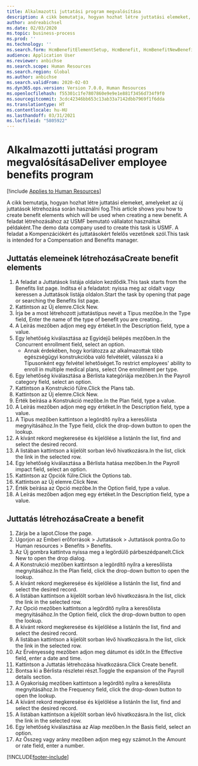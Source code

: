 ```yaml
---
title: Alkalmazotti juttatási program megvalósítása
description: A cikk bemutatja, hogyan hozhat létre juttatási elemeket, amelyeket az új juttatások létrehozása során használni fog.
author: andreabichsel
ms.date: 02/03/2020
ms.topic: business-process
ms.prod: ''
ms.technology: ''
ms.search.form: HcmBenefitElementSetup, HcmBenefit, HcmBenefitNewBenefit, HcmBenefitPlanLookup, BenefitWorkspace, HcmBenefitSummaryPart
audience: Application User
ms.reviewer: anbichse
ms.search.scope: Human Resources
ms.search.region: Global
ms.author: anbichse
ms.search.validFrom: 2020-02-03
ms.dyn365.ops.version: Version 7.0.0, Human Resources
ms.openlocfilehash: f55301c1fe7807860e9e9e1e881f3456d734f9f0
ms.sourcegitcommit: 3cdc42346bb653c13ab33a7142dbb7969f1f6dda
ms.translationtype: HT
ms.contentlocale: hu-HU
ms.lasthandoff: 03/31/2021
ms.locfileid: "5805922"
---
```

# <a name="deliver-employee-benefits-program"></a><span data-ttu-id="aba06-103">Alkalmazotti juttatási program megvalósítása</span><span class="sxs-lookup"><span data-stu-id="aba06-103">Deliver employee benefits program</span></span>

[!include [Applies to Human Resources](../includes/applies-to-hr.md)]

<span data-ttu-id="aba06-104">A cikk bemutatja, hogyan hozhat létre juttatási elemeket, amelyeket az új juttatások létrehozása során használni fog.</span><span class="sxs-lookup"><span data-stu-id="aba06-104">This article shows you how to create benefit elements which will be used when creating a new benefit.</span></span> <span data-ttu-id="aba06-105">A feladat létrehozásához az USMF bemutató vállalatot használtuk példaként.</span><span class="sxs-lookup"><span data-stu-id="aba06-105">The demo data company used to create this task is USMF.</span></span> <span data-ttu-id="aba06-106">A feladat a Kompenzációkért és juttatásokért felelős vezetőnek szól.</span><span class="sxs-lookup"><span data-stu-id="aba06-106">This task is intended for a Compensation and Benefits manager.</span></span>


## <a name="create-benefit-elements"></a><span data-ttu-id="aba06-107">Juttatás elemeinek létrehozása</span><span class="sxs-lookup"><span data-stu-id="aba06-107">Create benefit elements</span></span>
1. <span data-ttu-id="aba06-108">A feladat a Juttatások listája oldalon kezdődik.</span><span class="sxs-lookup"><span data-stu-id="aba06-108">This task starts from the Benefits list page.</span></span> <span data-ttu-id="aba06-109">Indítsa el a feladatot: nyissa meg az oldalt vagy keressen a Juttatások listája oldalon.</span><span class="sxs-lookup"><span data-stu-id="aba06-109">Start the task by opening that page or searching the Benefits list page.</span></span>
2. <span data-ttu-id="aba06-110">Kattintson az Új elemre.</span><span class="sxs-lookup"><span data-stu-id="aba06-110">Click New.</span></span>
3. <span data-ttu-id="aba06-111">Írja be a most létrehozott juttatástípus nevét a Típus mezőbe.</span><span class="sxs-lookup"><span data-stu-id="aba06-111">In the Type field, Enter the name of the type of benefit you are creating..</span></span>
4. <span data-ttu-id="aba06-112">A Leírás mezőben adjon meg egy értéket.</span><span class="sxs-lookup"><span data-stu-id="aba06-112">In the Description field, type a value.</span></span>
5. <span data-ttu-id="aba06-113">Egy lehetőség kiválasztása az Egyidejű belépés mezőben.</span><span class="sxs-lookup"><span data-stu-id="aba06-113">In the Concurrent enrollment field, select an option.</span></span>
    * <span data-ttu-id="aba06-114">Annak érdekében, hogy korlátozza az alkalmazottak több egészségügyi konstrukcióba való felvételét, válassza ki a Típusonként egy felvétel lehetőséget.</span><span class="sxs-lookup"><span data-stu-id="aba06-114">To restrict employees' ability to enroll in multiple medical plans, select One enrollment per type.</span></span>  
6. <span data-ttu-id="aba06-115">Egy lehetőség kiválasztása a Bérlista kategóriája mezőben.</span><span class="sxs-lookup"><span data-stu-id="aba06-115">In the Payroll category field, select an option.</span></span>
7. <span data-ttu-id="aba06-116">Kattintson a Konstrukció fülre.</span><span class="sxs-lookup"><span data-stu-id="aba06-116">Click the Plans tab.</span></span>
8. <span data-ttu-id="aba06-117">Kattintson az Új elemre.</span><span class="sxs-lookup"><span data-stu-id="aba06-117">Click New.</span></span>
9. <span data-ttu-id="aba06-118">Érték beírása a Konstrukció mezőbe.</span><span class="sxs-lookup"><span data-stu-id="aba06-118">In the Plan field, type a value.</span></span>
10. <span data-ttu-id="aba06-119">A Leírás mezőben adjon meg egy értéket.</span><span class="sxs-lookup"><span data-stu-id="aba06-119">In the Description field, type a value.</span></span>
11. <span data-ttu-id="aba06-120">A Típus mezőben kattintson a legördítő nyílra a keresőlista megnyitásához.</span><span class="sxs-lookup"><span data-stu-id="aba06-120">In the Type field, click the drop-down button to open the lookup.</span></span>
12. <span data-ttu-id="aba06-121">A kívánt rekord megkeresése és kijelölése a listán</span><span class="sxs-lookup"><span data-stu-id="aba06-121">In the list, find and select the desired record.</span></span>
13. <span data-ttu-id="aba06-122">A listában kattintson a kijelölt sorban lévő hivatkozásra.</span><span class="sxs-lookup"><span data-stu-id="aba06-122">In the list, click the link in the selected row.</span></span>
14. <span data-ttu-id="aba06-123">Egy lehetőség kiválasztása a Bérlista hatása mezőben.</span><span class="sxs-lookup"><span data-stu-id="aba06-123">In the Payroll impact field, select an option.</span></span>
15. <span data-ttu-id="aba06-124">Kattintson az Opciók fülre.</span><span class="sxs-lookup"><span data-stu-id="aba06-124">Click the Options tab.</span></span>
16. <span data-ttu-id="aba06-125">Kattintson az Új elemre.</span><span class="sxs-lookup"><span data-stu-id="aba06-125">Click New.</span></span>
17. <span data-ttu-id="aba06-126">Érték beírása az Opció mezőbe.</span><span class="sxs-lookup"><span data-stu-id="aba06-126">In the Option field, type a value.</span></span>
18. <span data-ttu-id="aba06-127">A Leírás mezőben adjon meg egy értéket.</span><span class="sxs-lookup"><span data-stu-id="aba06-127">In the Description field, type a value.</span></span>

## <a name="create-a-benefit"></a><span data-ttu-id="aba06-128">Juttatás létrehozása</span><span class="sxs-lookup"><span data-stu-id="aba06-128">Create a benefit</span></span>
1. <span data-ttu-id="aba06-129">Zárja be a lapot.</span><span class="sxs-lookup"><span data-stu-id="aba06-129">Close the page.</span></span>
2. <span data-ttu-id="aba06-130">Ugorjon az Emberi erőforrások > Juttatások > Juttatások pontra.</span><span class="sxs-lookup"><span data-stu-id="aba06-130">Go to Human resources > Benefits > Benefits.</span></span>
3. <span data-ttu-id="aba06-131">Az Új gombra kattintva nyissa meg a legördülő párbeszédpanelt.</span><span class="sxs-lookup"><span data-stu-id="aba06-131">Click New to open the drop dialog.</span></span>
4. <span data-ttu-id="aba06-132">A Konstrukció mezőben kattintson a legördítő nyílra a keresőlista megnyitásához.</span><span class="sxs-lookup"><span data-stu-id="aba06-132">In the Plan field, click the drop-down button to open the lookup.</span></span>
5. <span data-ttu-id="aba06-133">A kívánt rekord megkeresése és kijelölése a listán</span><span class="sxs-lookup"><span data-stu-id="aba06-133">In the list, find and select the desired record.</span></span>
6. <span data-ttu-id="aba06-134">A listában kattintson a kijelölt sorban lévő hivatkozásra.</span><span class="sxs-lookup"><span data-stu-id="aba06-134">In the list, click the link in the selected row.</span></span>
7. <span data-ttu-id="aba06-135">Az Opció mezőben kattintson a legördítő nyílra a keresőlista megnyitásához.</span><span class="sxs-lookup"><span data-stu-id="aba06-135">In the Option field, click the drop-down button to open the lookup.</span></span>
8. <span data-ttu-id="aba06-136">A kívánt rekord megkeresése és kijelölése a listán</span><span class="sxs-lookup"><span data-stu-id="aba06-136">In the list, find and select the desired record.</span></span>
9. <span data-ttu-id="aba06-137">A listában kattintson a kijelölt sorban lévő hivatkozásra.</span><span class="sxs-lookup"><span data-stu-id="aba06-137">In the list, click the link in the selected row.</span></span>
10. <span data-ttu-id="aba06-138">Az Érvényesség mezőben adjon meg dátumot és időt.</span><span class="sxs-lookup"><span data-stu-id="aba06-138">In the Effective field, enter a date and time.</span></span>
11. <span data-ttu-id="aba06-139">Kattintson a Juttatás létrehozása hivatkozásra.</span><span class="sxs-lookup"><span data-stu-id="aba06-139">Click Create benefit.</span></span>
12. <span data-ttu-id="aba06-140">Bontsa ki a Bérlista részletei részt.</span><span class="sxs-lookup"><span data-stu-id="aba06-140">Toggle the expansion of the Payroll details section.</span></span>
13. <span data-ttu-id="aba06-141">A Gyakoriság mezőben kattintson a legördítő nyílra a keresőlista megnyitásához.</span><span class="sxs-lookup"><span data-stu-id="aba06-141">In the Frequency field, click the drop-down button to open the lookup.</span></span>
14. <span data-ttu-id="aba06-142">A kívánt rekord megkeresése és kijelölése a listán</span><span class="sxs-lookup"><span data-stu-id="aba06-142">In the list, find and select the desired record.</span></span>
15. <span data-ttu-id="aba06-143">A listában kattintson a kijelölt sorban lévő hivatkozásra.</span><span class="sxs-lookup"><span data-stu-id="aba06-143">In the list, click the link in the selected row.</span></span>
16. <span data-ttu-id="aba06-144">Egy lehetőség kiválasztása az Alap mezőben.</span><span class="sxs-lookup"><span data-stu-id="aba06-144">In the Basis field, select an option.</span></span>
17. <span data-ttu-id="aba06-145">Az Összeg vagy arány mezőben adjon meg egy számot.</span><span class="sxs-lookup"><span data-stu-id="aba06-145">In the Amount or rate field, enter a number.</span></span>



[!INCLUDE[footer-include](../includes/footer-banner.md)]